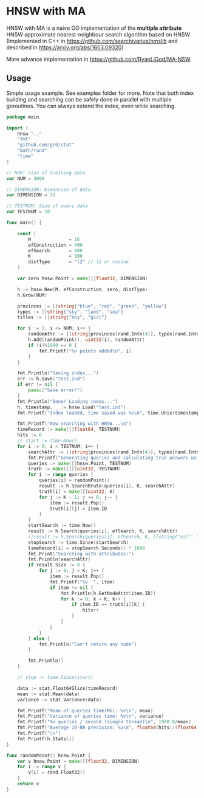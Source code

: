 # HNSW with MA

HNSW with MA is a naive GO implementation of the **multiple attribute** HNSW approximate nearest-neighbour search algorithm based on HNSW (Implemented in C++ in https://github.com/searchivarius/nmslib and described in https://arxiv.org/abs/1603.09320)

More advance implementation in https://github.com/RyanLiGod/MA-NSW.

## Usage

Simple usage example. See examples folder for more.
Note that both index building and searching can be safely done in parallel with multiple goroutines.
You can always extend the index, even while searching.

```go
package main

import (
	hnsw ".."
	"fmt"
	"github.com/grd/stat"
	"math/rand"
	"time"
)

// NUM: Size of training data
var NUM = 3000

// DIMENSION: Dimension of data
var DIMENSION = 32

// TESTNUM: Size of query data
var TESTNUM = 10

func main() {

	const (
		M              = 16
		efConstruction = 400
		efSearch       = 400
		K              = 100
		distType       = "l2" // l2 or cosine
	)

	var zero hnsw.Point = make([]float32, DIMENSION)

	h := hnsw.New(M, efConstruction, zero, distType)
	h.Grow(NUM)

	provinces := []string{"blue", "red", "green", "yellow"}
	types := []string{"sky", "land", "sea"}
	titles := []string{"boy", "girl"}

	for i := 1; i <= NUM; i++ {
		randomAttr := []string{provinces[rand.Intn(4)], types[rand.Intn(3)], titles[rand.Intn(2)]}
		h.Add(randomPoint(), uint32(i), randomAttr)
		if (i)%1000 == 0 {
			fmt.Printf("%v points added\n", i)
		}
	}

	fmt.Println("Saving index...")
	err := h.Save("test.ind")
	if err != nil {
		panic("Save error!")
	}
	fmt.Println("Done! Loading index...")
	h, timestamp, _ := hnsw.Load("test.ind")
	fmt.Printf("Index loaded, time saved was %v\n", time.Unix(timestamp, 0))

	fmt.Printf("Now searching with HNSW...\n")
	timeRecord := make([]float64, TESTNUM)
	hits := 0
	// start := time.Now()
	for i := 0; i < TESTNUM; i++ {
		searchAttr := []string{provinces[rand.Intn(4)], types[rand.Intn(3)], titles[rand.Intn(2)]}
		fmt.Printf("Generating queries and calculating true answers using bruteforce search...\n")
		queries := make([]hnsw.Point, TESTNUM)
		truth := make([][]uint32, TESTNUM)
		for i := range queries {
			queries[i] = randomPoint()
			result := h.SearchBrute(queries[i], K, searchAttr)
			truth[i] = make([]uint32, K)
			for j := K - 1; j >= 0; j-- {
				item := result.Pop()
				truth[i][j] = item.ID
			}
		}
		startSearch := time.Now()
		result := h.Search(queries[i], efSearch, K, searchAttr)
		//result := h.Search(queries[i], efSearch, K, []string{"nil", "nil", "nil"})
		stopSearch := time.Since(startSearch)
		timeRecord[i] = stopSearch.Seconds() * 1000
		fmt.Print("Searching with attributes:")
		fmt.Println(searchAttr)
		if result.Size != 0 {
			for j := 0; j < K; j++ {
				item := result.Pop()
				fmt.Printf("%v  ", item)
				if item != nil {
					fmt.Println(h.GetNodeAttr(item.ID))
					for k := 0; k < K; k++ {
						if item.ID == truth[i][k] {
							hits++
						}
					}
				}
			}
		} else {
			fmt.Println("Can't return any node")
		}

		fmt.Println()
	}

	// stop := time.Since(start)

	data := stat.Float64Slice(timeRecord)
	mean := stat.Mean(data)
	variance := stat.Variance(data)

	fmt.Printf("Mean of queries time(MS): %v\n", mean)
	fmt.Printf("Variance of queries time: %v\n", variance)
	fmt.Printf("%v queries / second (single thread)\n", 1000.0/mean)
	fmt.Printf("Average 10-NN precision: %v\n", float64(hits)/(float64(TESTNUM)*float64(K)))
	fmt.Printf("\n")
	fmt.Printf(h.Stats())
}

func randomPoint() hnsw.Point {
	var v hnsw.Point = make([]float32, DIMENSION)
	for i := range v {
		v[i] = rand.Float32()
	}
	return v
}

```
